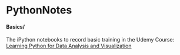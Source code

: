 # PythonNotes

#### Basics/
The iPython notebooks to record basic training in the Udemy Course: [Learning Python for Data Analysis and Visualization](https://www.udemy.com/learning-python-for-data-analysis-and-visualization/)